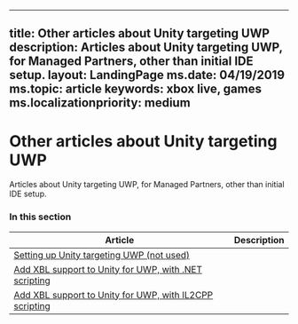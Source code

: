 
---
title: Other articles about Unity targeting UWP
description: Articles about Unity targeting UWP, for Managed Partners, other than initial IDE setup.
layout: LandingPage
ms.date: 04/19/2019
ms.topic: article
keywords: xbox live, games
ms.localizationpriority: medium
---

# Other articles about Unity targeting UWP

Articles about Unity targeting UWP, for Managed Partners, other than initial IDE setup.


### In this section

| Article | Description |
|---------|-------------|
| [Setting up Unity targeting UWP (not used)](../../../../../get-started-with-partner/add-xbl-support-to-unity.md) |  |
| [Add XBL support to Unity for UWP, with .NET scripting](../../../../../get-started-with-partner/partner-add-xbox-live-to-unity-uwp.md) |  |
| [Add XBL support to Unity for UWP, with IL2CPP scripting](../../../../../get-started-with-partner/partner-unity-uwp-il2cpp.md) |  |
